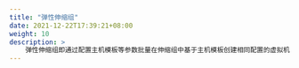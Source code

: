 ```yaml
---
title: "弹性伸缩组"
date: 2021-12-22T17:39:21+08:00
weight: 10
description: >
    弹性伸缩组即通过配置主机模板等参数批量在伸缩组中基于主机模板创建相同配置的虚拟机。
---
```



